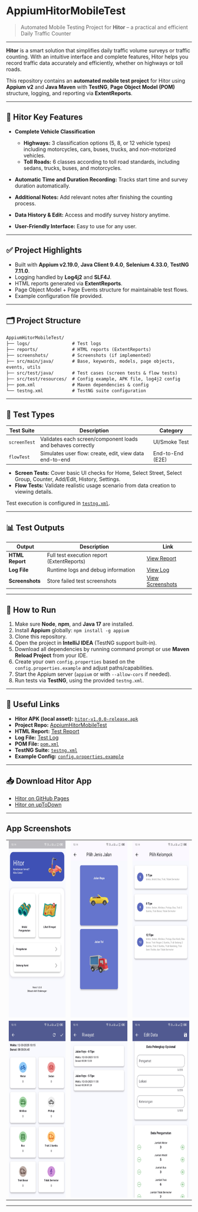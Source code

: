 # AppiumHitorMobileTest

> Automated Mobile Testing Project for **Hitor** – a practical and efficient Daily Traffic Counter

---

**Hitor** is a smart solution that simplifies daily traffic volume surveys or traffic counting. With an intuitive interface and complete features, Hitor helps you record traffic data accurately and efficiently, whether on highways or toll roads.

This repository contains an **automated mobile test project** for Hitor using **Appium v2** and **Java Maven** with **TestNG**, **Page Object Model (POM)** structure, logging, and reporting via **ExtentReports**.

---

## 📲 Hitor Key Features

* **Complete Vehicle Classification**

  * **Highways:** 3 classification options (5, 8, or 12 vehicle types) including motorcycles, cars, buses, trucks, and non-motorized vehicles.
  * **Toll Roads:** 6 classes according to toll road standards, including sedans, trucks, buses, and motorcycles.
* **Automatic Time and Duration Recording:** Tracks start time and survey duration automatically.
* **Additional Notes:** Add relevant notes after finishing the counting process.
* **Data History & Edit:** Access and modify survey history anytime.
* **User-Friendly Interface:** Easy to use for any user.

---

## ✅ Project Highlights

* Built with **Appium v2.19.0**, **Java Client 9.4.0**, **Selenium 4.33.0**, **TestNG 7.11.0**.
* Logging handled by **Log4j2** and **SLF4J**.
* HTML reports generated via **ExtentReports**.
* Page Object Model + Page Events structure for maintainable test flows.
* Example configuration file provided.

---

## 🗂️ Project Structure

```
AppiumHitorMobileTest/
├── logs/                # Test logs
├── reports/             # HTML reports (ExtentReports)
├── screenshots/         # Screenshots (if implemented)
├── src/main/java/       # Base, keywords, models, page objects, events, utils
├── src/test/java/       # Test cases (screen tests & flow tests)
├── src/test/resources/  # Config example, APK file, log4j2 config
├── pom.xml              # Maven dependencies & config
└── testng.xml           # TestNG suite configuration
```

---

## 🧪 Test Types

| Test Suite   | Description                                                 | Category         |
| ------------ | ----------------------------------------------------------- | ---------------- |
| `screenTest` | Validates each screen/component loads and behaves correctly | UI/Smoke Test    |
| `flowTest`   | Simulates user flow: create, edit, view data end-to-end     | End-to-End (E2E) |

* **Screen Tests:** Cover basic UI checks for Home, Select Street, Select Group, Counter, Add/Edit, History, Settings.
* **Flow Tests:** Validate realistic usage scenario from data creation to viewing details.

Test execution is configured in [`testng.xml`](https://github.com/otakmager/AppiumHitorMobileTest/blob/main/testng.xml).

---

## 📊 Test Outputs

| Output          | Description                                | Link                                                                                                 |
| --------------- | ------------------------------------------ | ---------------------------------------------------------------------------------------------------- |
| **HTML Report** | Full test execution report (ExtentReports) | [View Report](https://github.com/otakmager/AppiumHitorMobileTest/blob/main/reports/test-report.html) |
| **Log File**    | Runtime logs and debug information         | [View Log](https://github.com/otakmager/AppiumHitorMobileTest/blob/main/logs/app.log)                |
| **Screenshots** | Store failed test screenshots   | [View Screenshots](https://github.com/otakmager/AppiumHitorMobileTest/tree/main/screenshots)         |

---

## 📌 How to Run

1. Make sure **Node**, **npm**, and **Java 17** are installed.
2. Install **Appium** globally: `npm install -g appium`
3. Clone this repository.
4. Open the project in **IntelliJ IDEA** (TestNG support built-in).
5. Download all dependencies by running command prompt or use **Maven Reload Project** from your IDE.
6. Create your own `config.properties` based on the `config.properties.example` and adjust paths/capabilities.
7. Start the Appium server (`appium` or with `--allow-cors` if needed).
8. Run tests via **TestNG**, using the provided `testng.xml`.

---

## 🔗 Useful Links

* **Hitor APK (local asset):** [`hitor-v1.0.0-release.apk`](https://github.com/otakmager/AppiumHitorMobileTest/blob/main/src/test/resources/hitor-v1.0.0-release.apk)
* **Project Repo:** [AppiumHitorMobileTest](https://github.com/otakmager/AppiumHitorMobileTest)
* **HTML Report:** [Test Report](https://github.com/otakmager/AppiumHitorMobileTest/blob/main/reports/test-report.html)
* **Log File:** [Test Log](https://github.com/otakmager/AppiumHitorMobileTest/blob/main/logs/app.log)
* **POM File:** [`pom.xml`](https://github.com/otakmager/AppiumHitorMobileTest/blob/main/pom.xml)
* **TestNG Suite:** [`testng.xml`](https://github.com/otakmager/AppiumHitorMobileTest/blob/main/testng.xml)
* **Example Config:** [`config.properties.example`](https://github.com/otakmager/AppiumHitorMobileTest/blob/main/src/test/resources/config.properties.example)

---

## 📥 Download Hitor App

* [Hitor on GitHub Pages](https://otakmager.github.io/traffic_records_web/)
* [Hitor on upToDown](https://hitorhitor-traffic-counter-and-records.id.uptodown.com/android)

---

## App Screenshots

<table>
  <tr>
    <td><img src="https://github.com/otakmager/AppiumHitorMobileTest/blob/main/docs/1_home.jpg" width=270 height=480></td>
    <td><img src="https://github.com/otakmager/AppiumHitorMobileTest/blob/main/docs/2_choose_street.jpg" width=270 height=480></td>
    <td><img src="https://github.com/otakmager/AppiumHitorMobileTest/blob/main/docs/3_choose_type.jpg" width=270 height=480></td>
  </tr>
  <tr>
    <td><img src="https://github.com/otakmager/AppiumHitorMobileTest/blob/main/docs/4_counter.jpg" width=270 height=480></td>
    <td><img src="https://github.com/otakmager/AppiumHitorMobileTest/blob/main/docs/5_history.jpg" width=270 height=480></td>
    <td><img src="https://github.com/otakmager/AppiumHitorMobileTest/blob/main/docs/7_edit.jpg" width=270 height=480></td>
  </tr>
 </table>
 
---
